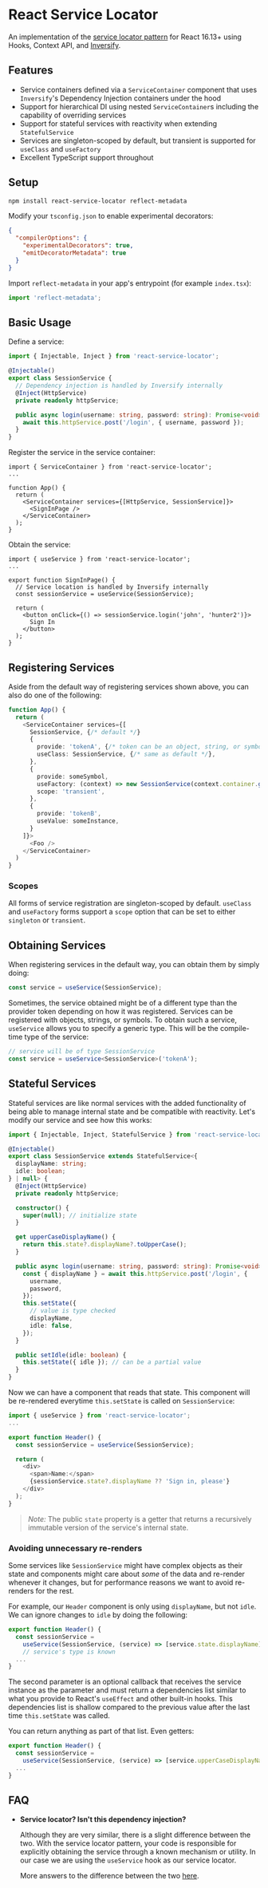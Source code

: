 # React Service Locator

An implementation of the [service locator pattern](https://en.wikipedia.org/wiki/Service_locator_pattern) for React 16.13+ using Hooks, Context API, and [Inversify](https://github.com/inversify).

## Features

- Service containers defined via a `ServiceContainer` component that uses `Inversify`'s Dependency Injection containers under the hood
- Support for hierarchical DI using nested `ServiceContainer`s including the capability of overriding services
- Support for stateful services with reactivity when extending `StatefulService`
- Services are singleton-scoped by default, but transient is supported for `useClass` and `useFactory`
- Excellent TypeScript support throughout

## Setup

```bash
npm install react-service-locator reflect-metadata
```

Modify your `tsconfig.json` to enable experimental decorators:

```json
{
  "compilerOptions": {
    "experimentalDecorators": true,
    "emitDecoratorMetadata": true
  }
}
```

Import `reflect-metadata` in your app's entrypoint (for example `index.tsx`):

```ts
import 'reflect-metadata';
```

## Basic Usage

Define a service:

```ts
import { Injectable, Inject } from 'react-service-locator';

@Injectable()
export class SessionService {
  // Dependency injection is handled by Inversify internally
  @Inject(HttpService)
  private readonly httpService;

  public async login(username: string, password: string): Promise<void> {
    await this.httpService.post('/login', { username, password });
  }
}
```

Register the service in the service container:

```tsx
import { ServiceContainer } from 'react-service-locator';
...

function App() {
  return (
    <ServiceContainer services={[HttpService, SessionService]}>
      <SignInPage />
    </ServiceContainer>
  );
}
```

Obtain the service:

```tsx
import { useService } from 'react-service-locator';
...

export function SignInPage() {
  // Service location is handled by Inversify internally
  const sessionService = useService(SessionService);

  return (
    <button onClick={() => sessionService.login('john', 'hunter2')}>
      Sign In
    </button>
  );
}
```

## Registering Services

Aside from the default way of registering services shown above, you can also do one of the following:

```ts
function App() {
  return (
    <ServiceContainer services={[
      SessionService, {/* default */}
      {
        provide: 'tokenA', {/* token can be an object, string, or symbol */}
        useClass: SessionService, {/* same as default */},
      },
      {
        provide: someSymbol,
        useFactory: (context) => new SessionService(context.container.get(ServiceB)),
        scope: 'transient',
      },
      {
        provide: 'tokenB',
        useValue: someInstance,
      }
    ]}>
      <Foo />
    </ServiceContainer>
  )
}
```

### Scopes

All forms of service registration are singleton-scoped by default. `useClass` and `useFactory` forms support a `scope` option that can be set to either `singleton` or `transient`.

## Obtaining Services

When registering services in the default way, you can obtain them by simply doing:

```ts
const service = useService(SessionService);
```

Sometimes, the service obtained might be of a different type than the provider token depending on how it was registered. Services can be registered with objects, strings, or symbols. To obtain such a service, `useService` allows you to specify a generic type. This will be the compile-time type of the service:

```ts
// service will be of type SessionService
const service = useService<SessionService>('tokenA');
```

## Stateful Services

Stateful services are like normal services with the added functionality of being able to manage internal state and be compatible with reactivity. Let's modify our service and see how this works:

```ts
import { Injectable, Inject, StatefulService } from 'react-service-locator';

@Injectable()
export class SessionService extends StatefulService<{
  displayName: string;
  idle: boolean;
} | null> {
  @Inject(HttpService)
  private readonly httpService;

  constructor() {
    super(null); // initialize state
  }

  get upperCaseDisplayName() {
    return this.state?.displayName?.toUpperCase();
  }

  public async login(username: string, password: string): Promise<void> {
    const { displayName } = await this.httpService.post('/login', {
      username,
      password,
    });
    this.setState({
      // value is type checked
      displayName,
      idle: false,
    });
  }

  public setIdle(idle: boolean) {
    this.setState({ idle }); // can be a partial value
  }
}
```

Now we can have a component that reads that state. This component will be re-rendered everytime `this.setState` is called on `SessionService`:

```ts
import { useService } from 'react-service-locator';
...

export function Header() {
  const sessionService = useService(SessionService);

  return (
    <div>
      <span>Name:</span>
      {sessionService.state?.displayName ?? 'Sign in, please'}
    </div>
  );
}
```

> _Note:_ The public `state` property is a getter that returns a recursively immutable version of the service's internal state.

### Avoiding unnecessary re-renders

Some services like `SessionService` might have complex objects as their state and components might care about _some_ of the data and re-render whenever it changes, but for performance reasons we want to avoid re-renders for the rest.

For example, our `Header` component is only using `displayName`, but not `idle`. We can ignore changes to `idle` by doing the following:

```ts
export function Header() {
  const sessionService =
    useService(SessionService, (service) => [service.state.displayName]);
    // service's type is known
  ...
}
```

The second parameter is an optional callback that receives the service instance as the parameter and must return a dependencies list similar to what you provide to React's `useEffect` and other built-in hooks. This dependencies list is shallow compared to the previous value after the last time `this.setState` was called.

You can return anything as part of that list. Even getters:

```ts
export function Header() {
  const sessionService =
    useService(SessionService, (service) => [service.upperCaseDisplayName]);
  ...
}
```

## FAQ

- **Service locator? Isn't this dependency injection?**

  Although they are very similar, there is a slight difference between the two. With the service locator pattern, your code is responsible for explicitly obtaining the service through a known mechanism or utility. In our case we are using the `useService` hook as our service locator.

  More answers to the difference between the two [here](https://stackoverflow.com/questions/1557781/whats-the-difference-between-the-dependency-injection-and-service-locator-patte).
